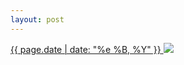```yaml
---
layout: post
---
```


<p>
  <a href="/497">
    <time>{{ page.date | date: "%e %B, %Y" }}</time>
  </a>
  <a href="/497"><img src="{{ site.assets_url }}/497.jpg"/></a>
</p>
